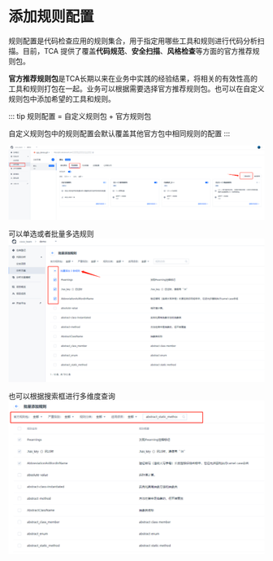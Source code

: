 # 添加规则配置

规则配置是代码检查应用的规则集合，用于指定用哪些工具和规则进行代码分析扫描。目前，TCA 提供了覆盖**代码规范**、**安全扫描**、**风格检查**等方面的官方推荐规则包。

**官方推荐规则包**是TCA长期以来在业务中实践的经验结果，将相关的有效性高的工具和规则打包在一起。业务可以根据需要选择官方推荐规则包。也可以在自定义规则包中添加希望的工具和规则。

::: tip
规则配置 = 自定义规则包 + 官方规则包

自定义规则包中的规则配置会默认覆盖其他官方包中相同规则的配置
:::

  ![添加规则配置](../../../images/AddRule.png)

  可以单选或者批量多选规则
  ![添加规则配置](../../../images/AddRule2.png)

也可以根据搜索框进行多维度查询
  ![添加规则配置](../../../images/AddRule3.png)
